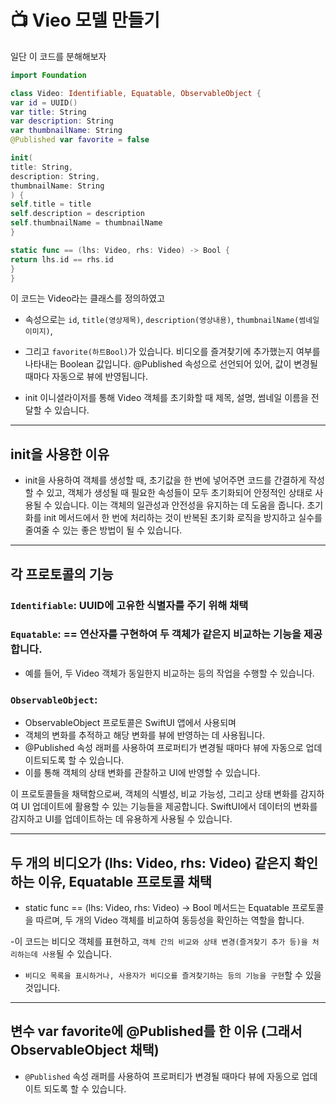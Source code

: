 #  📺 Vieo 모델 만들기
일단 이 코드를 분해해보자


```swift
import Foundation

class Video: Identifiable, Equatable, ObservableObject {
var id = UUID()
var title: String
var description: String
var thumbnailName: String
@Published var favorite = false

init(
title: String,
description: String,
thumbnailName: String
) {
self.title = title
self.description = description
self.thumbnailName = thumbnailName
}

static func == (lhs: Video, rhs: Video) -> Bool {
return lhs.id == rhs.id
}
}
```


이 코드는 Video라는 클래스를 정의하였고
- 속성으로는 `id`, `title(영상제목)`, `description(영상내용)`, `thumbnailName(썸네일이미지)`,
- 그리고 `favorite(하트Bool)`가 있습니다. 비디오를 즐겨찾기에 추가했는지 여부를 나타내는 Boolean 값입니다. @Published 속성으로 선언되어 있어, 값이 변경될 때마다 자동으로 뷰에 반영됩니다.

- init 이니셜라이저를 통해 Video 객체를 초기화할 때 제목, 설명, 썸네일 이름을 전달할 수 있습니다.

***
## init을 사용한 이유 
- init을 사용하여 객체를 생성할 때, 초기값을 한 번에 넣어주면 코드를 간결하게 작성할 수 있고, 객체가 생성될 때 필요한 속성들이 모두 초기화되어 안정적인 상태로 사용될 수 있습니다. 이는 객체의 일관성과 안전성을 유지하는 데 도움을 줍니다. 초기화를 init 메서드에서 한 번에 처리하는 것이 반복된 초기화 로직을 방지하고 실수를 줄여줄 수 있는 좋은 방법이 될 수 있습니다.

***
## 각 프로토콜의 기능
### `Identifiable`: UUID에 고유한 식별자를 주기 위해 채택
### `Equatable`: == 연산자를 구현하여 두 객체가 같은지 비교하는 기능을 제공합니다. 
- 예를 들어, 두 Video 객체가 동일한지 비교하는 등의 작업을 수행할 수 있습니다.
### `ObservableObject`:
- ObservableObject 프로토콜은 SwiftUI 앱에서 사용되며
- 객체의 변화를 추적하고 해당 변화를 뷰에 반영하는 데 사용됩니다.
- @Published 속성 래퍼를 사용하여 프로퍼티가 변경될 때마다 뷰에 자동으로 업데이트되도록 할 수 있습니다.
- 이를 통해 객체의 상태 변화를 관찰하고 UI에 반영할 수 있습니다.
  
이 프로토콜들을 채택함으로써, 객체의 식별성, 비교 가능성, 그리고 상태 변화를 감지하여 UI 업데이트에 활용할 수 있는 기능들을 제공합니다. SwiftUI에서 데이터의 변화를 감지하고 UI를 업데이트하는 데 유용하게 사용될 수 있습니다.
***
## 두 개의 비디오가 (lhs: Video, rhs: Video) 같은지 확인하는 이유, Equatable 프로토콜 채택
- static func == (lhs: Video, rhs: Video) -> Bool 메서드는 Equatable 프로토콜을 따르며, 두 개의 Video 객체를 비교하여 동등성을 확인하는 역할을 합니다.
  
-이 코드는 비디오 객체를 표현하고, `객체 간의 비교와 상태 변경(즐겨찾기 추가 등)을 처리하는데 사용`될 수 있습니다. 
- `비디오 목록을 표시하거나, 사용자가 비디오를 즐겨찾기하는 등의 기능을 구현`할 수 있을 것입니다.
***
## 변수 var favorite에 @Published를 한 이유 (그래서 ObservableObject 채택)
- `@Published` 속성 래퍼를 사용하여 프로퍼티가 변경될 때마다 뷰에 자동으로 업데이트 되도록 할 수 있습니다.
